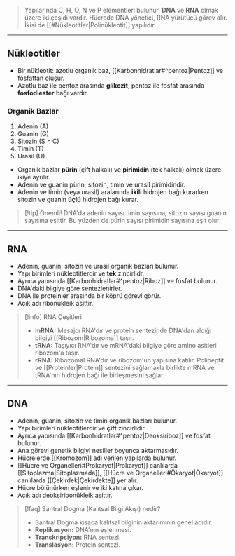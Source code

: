 >Yapılarında C, H, O, N ve P elementleri bulunur. **DNA** ve **RNA** olmak üzere iki çeşidi vardır. Hücrede DNA yönetici, RNA yürütücü görev alır. İkisi de [[#Nükleotitler|Polinükleotit]] yapılıdır.

___
## Nükleotitler
- Bir nükleotit: azotlu organik baz, [[Karbonhidratlar#^pentoz|Pentoz]] ve fosfattan oluşur.
- Azotlu baz ile pentoz arasında **glikozit**, pentoz ile fosfat arasında **fosfodiester** bağı vardır.
### Organik Bazlar
1. Adenin (A)
2. Guanin (G)
3. Sitozin (S = C)
4. Timin (T)
5. Urasil (U)

- Organik bazlar **pürin** (çift halkalı) ve **pirimidin** (tek halkalı) olmak üzere ikiye ayrılır.
- Adenin ve guanin pürin; sitozin, timin ve urasil pirimidindir.
- Adenin ve timin (veya urasil) aralarında **ikili** hidrojen bağı kurarken sitozin ve guanin **üçlü** hidrojen bağı kurar.

> [!tip] Önemli!
> DNA'da adenin sayısı timin sayısına, sitozin sayısı guanin sayısına eşittir. Bu yüzden de pürin sayısı pirimidin sayısına eşit olur.

___
## RNA
- Adenin, guanin, sitozin ve urasil organik bazları bulunur.
- Yapı birimleri nükleotitlerdir ve **tek** zincirlidr.
- Ayrıca yapısında [[Karbonhidratlar#^pentoz|Riboz]] ve fosfat bulunur.
- DNA'daki bilgiye göre sentezlenirler.
- DNA ile proteinler arasında bir köprü görevi görür.
- Açık adı ribonükleik asittir.

> [!info] RNA Çeşitleri
> - **mRNA:** Mesajcı RNA'dır ve protein sentezinde DNA'dan aldığı bilgiyi [[Ribozom|Ribozoma]] taşır.
> - **tRNA:** Taşıyıcı RNA'dır ve mRNA'daki bilgiye göre amino asitleri ribozom'a taşır.
> - **rRNA:** Ribozomal RNA'dır ve ribozom'un yapısına katılır. Polipeptit ve [[Proteinler|Protein]] sentezini sağlamakla birlikte mRNA ve tRNA'nın hidrojen bağı ile birleşmesini sağlar.

___
## DNA
- Adenin, guanin, sitozin ve timin organik bazları bulunur.
- Yapı birimleri nükleotitlerdir ve **çift** zincirlidir.
- Ayrıca yapısında [[Karbonhidratlar#^pentoz|Deoksiriboz]] ve fosfat bulunur.
- Ana görevi genetik bilgiyi nesiller boyunca aktarmasıdır.
- Hücrelerde [[Kromozom]] adı verilen yapılarda bulunur.
- [[Hücre ve Organelleri#Prokaryot|Prokaryot]] canlılarda [[Sitoplazma|Sitoplazmada]], [[Hücre ve Organelleri#Ökaryot|Ökaryot]] canlılarda [[Çekirdek|Çekirdekte]] yer alır.
- Hücre bölünürken eşlenir ve iki katına çıkar.
- Açık adı deoksiribonükleik asittir.

> [!faq] Santral Dogma (Kalıtsal Bilgi Akışı) nedir?
> - Santral Dogma kısaca kalıtsal bilginin aktarımının genel adıdır.
> - **Replikasyon:** DNA'nın eşlenmesi.
> - **Transkripsiyon:** RNA sentezi.
> - **Translasyon:** Protein sentezi.
